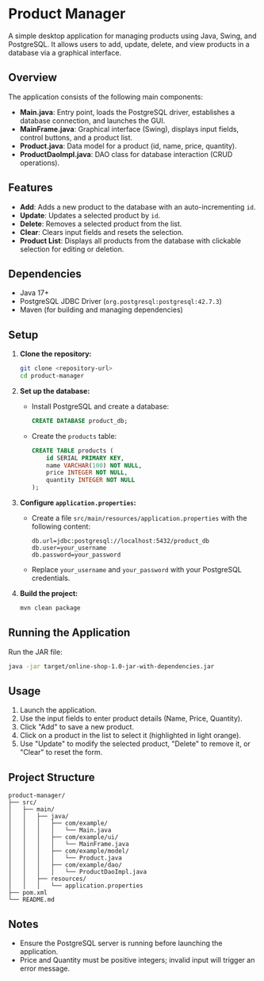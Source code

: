 # Product Manager

A simple desktop application for managing products using Java, Swing, and PostgreSQL. It allows users to add, update, delete, and view products in a database via a graphical interface.

## Overview

The application consists of the following main components:
- **Main.java**: Entry point, loads the PostgreSQL driver, establishes a database connection, and launches the GUI.
- **MainFrame.java**: Graphical interface (Swing), displays input fields, control buttons, and a product list.
- **Product.java**: Data model for a product (id, name, price, quantity).
- **ProductDaoImpl.java**: DAO class for database interaction (CRUD operations).

## Features
- **Add**: Adds a new product to the database with an auto-incrementing `id`.
- **Update**: Updates a selected product by `id`.
- **Delete**: Removes a selected product from the list.
- **Clear**: Clears input fields and resets the selection.
- **Product List**: Displays all products from the database with clickable selection for editing or deletion.

## Dependencies
- Java 17+
- PostgreSQL JDBC Driver (`org.postgresql:postgresql:42.7.3`)
- Maven (for building and managing dependencies)

## Setup

1. **Clone the repository:**
   ```bash
   git clone <repository-url>
   cd product-manager
   ```

2. **Set up the database:**
   - Install PostgreSQL and create a database:
     ```sql
     CREATE DATABASE product_db;
     ```
   - Create the `products` table:
     ```sql
     CREATE TABLE products (
         id SERIAL PRIMARY KEY,
         name VARCHAR(100) NOT NULL,
         price INTEGER NOT NULL,
         quantity INTEGER NOT NULL
     );
     ```

3. **Configure `application.properties`:**
   - Create a file `src/main/resources/application.properties` with the following content:
     ```
     db.url=jdbc:postgresql://localhost:5432/product_db
     db.user=your_username
     db.password=your_password
     ```
   - Replace `your_username` and `your_password` with your PostgreSQL credentials.

4. **Build the project:**
   ```bash
   mvn clean package
   ```

## Running the Application
Run the JAR file:
```bash
java -jar target/online-shop-1.0-jar-with-dependencies.jar
```

## Usage
1. Launch the application.
2. Use the input fields to enter product details (Name, Price, Quantity).
3. Click "Add" to save a new product.
4. Click on a product in the list to select it (highlighted in light orange).
5. Use "Update" to modify the selected product, "Delete" to remove it, or "Clear" to reset the form.

## Project Structure
```
product-manager/
├── src/
│   ├── main/
│   │   ├── java/
│   │   │   ├── com/example/
│   │   │   │   └── Main.java
│   │   │   ├── com/example/ui/
│   │   │   │   └── MainFrame.java
│   │   │   ├── com/example/model/
│   │   │   │   └── Product.java
│   │   │   ├── com/example/dao/
│   │   │   │   └── ProductDaoImpl.java
│   │   ├── resources/
│   │   │   └── application.properties
├── pom.xml
└── README.md
```

## Notes
- Ensure the PostgreSQL server is running before launching the application.
- Price and Quantity must be positive integers; invalid input will trigger an error message.
